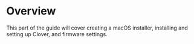 # Overview

This part of the guide will cover creating a macOS installer, installing and setting up Clover, and firmware settings.
